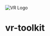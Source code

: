 ![VR Logo](http://www.villainrom.co.uk/forum/styles/drift/light/xenforo/vr_forum_logo.png)



vr-toolkit
==========